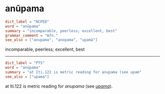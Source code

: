 # anūpama

``` toml
dict_label = "NCPED"
word = "anūpama"
summary = "incomparable, peerless; excellent, best"
grammar_comment = "mfn."
see_also = ["anupama", "anopama", "upamā"]
```

incomparable, peerless; excellent, best

--------------------

``` toml
dict_label = "PTS"
word = "anūpama"
summary = "at Iti.122 is metric reading for anupama (see upam"
see_also = ["upama"]
```

at Iti.122 is metric reading for *anupama* (see *[upama](upama.md)*).

